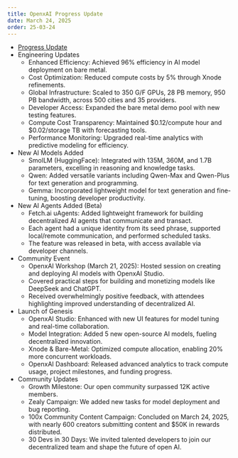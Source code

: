 ```yaml
---
title: OpenxAI Progress Update
date: March 24, 2025
order: 25-03-24
---
```


- [Progress Update](https://medium.com/openxai/openxai-progress-update-24-march-2025-330dc816fbae)
- Engineering Updates
  - Enhanced Efficiency: Achieved 96% efficiency in AI model deployment on bare metal.
  - Cost Optimization: Reduced compute costs by 5% through Xnode refinements.
  - Global Infrastructure: Scaled to 350 G/F GPUs, 28 PB memory, 950 PB bandwidth, across 500 cities and 35 providers.
  - Developer Access: Expanded the bare metal demo pool with new testing features.
  - Compute Cost Transparency: Maintained $0.12/compute hour and $0.02/storage TB with forecasting tools.
  - Performance Monitoring: Upgraded real-time analytics with predictive modeling for efficiency.
- New AI Models Added
  - SmolLM (HuggingFace): Integrated with 135M, 360M, and 1.7B parameters, excelling in reasoning and knowledge tasks.
  - Qwen: Added versatile variants including Qwen-Max and Qwen-Plus for text generation and programming.
  - Gemma: Incorporated lightweight model for text generation and fine-tuning, boosting developer productivity.
- New AI Agents Added (Beta)
  - Fetch.ai uAgents: Added lightweight framework for building decentralized AI agents that communicate and transact.
  - Each agent had a unique identity from its seed phrase, supported local/remote communication, and performed scheduled tasks.
  - The feature was released in beta, with access available via developer channels.
- Community Event
  - OpenxAI Workshop (March 21, 2025): Hosted session on creating and deploying AI models with OpenxAI Studio.
  - Covered practical steps for building and monetizing models like DeepSeek and ChatGPT.
  - Received overwhelmingly positive feedback, with attendees highlighting improved understanding of decentralized AI.
- Launch of Genesis
  - OpenxAI Studio: Enhanced with new UI features for model tuning and real-time collaboration.
  - Model Integration: Added 5 new open-source AI models, fueling decentralized innovation.
  - Xnode & Bare-Metal: Optimized compute allocation, enabling 20% more concurrent workloads.
  - OpenxAI Dashboard: Released advanced analytics to track compute usage, project milestones, and funding progress.
- Community Updates
  - Growth Milestone: Our open community surpassed 12K active members.
  - Zealy Campaign: We added new tasks for model deployment and bug reporting.
  - 100x Community Content Campaign: Concluded on March 24, 2025, with nearly 600 creators submitting content and $50K in rewards distributed.
  - 30 Devs in 30 Days: We invited talented developers to join our decentralized team and shape the future of open AI.
